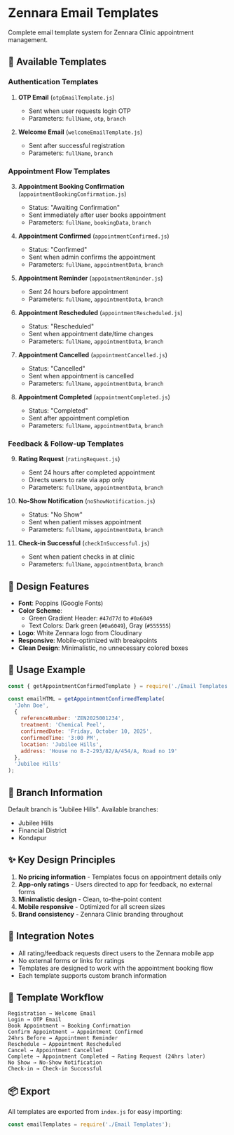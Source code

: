 # Zennara Email Templates

Complete email template system for Zennara Clinic appointment management.

## 📧 Available Templates

### Authentication Templates
1. **OTP Email** (`otpEmailTemplate.js`)
   - Sent when user requests login OTP
   - Parameters: `fullName`, `otp`, `branch`

2. **Welcome Email** (`welcomeEmailTemplate.js`)
   - Sent after successful registration
   - Parameters: `fullName`, `branch`

### Appointment Flow Templates
3. **Appointment Booking Confirmation** (`appointmentBookingConfirmation.js`)
   - Status: "Awaiting Confirmation"
   - Sent immediately after user books appointment
   - Parameters: `fullName`, `bookingData`, `branch`

4. **Appointment Confirmed** (`appointmentConfirmed.js`)
   - Status: "Confirmed"
   - Sent when admin confirms the appointment
   - Parameters: `fullName`, `appointmentData`, `branch`

5. **Appointment Reminder** (`appointmentReminder.js`)
   - Sent 24 hours before appointment
   - Parameters: `fullName`, `appointmentData`, `branch`

6. **Appointment Rescheduled** (`appointmentRescheduled.js`)
   - Status: "Rescheduled"
   - Sent when appointment date/time changes
   - Parameters: `fullName`, `appointmentData`, `branch`

7. **Appointment Cancelled** (`appointmentCancelled.js`)
   - Status: "Cancelled"
   - Sent when appointment is cancelled
   - Parameters: `fullName`, `appointmentData`, `branch`

8. **Appointment Completed** (`appointmentCompleted.js`)
   - Status: "Completed"
   - Sent after appointment completion
   - Parameters: `fullName`, `appointmentData`, `branch`

### Feedback & Follow-up Templates
9. **Rating Request** (`ratingRequest.js`)
   - Sent 24 hours after completed appointment
   - Directs users to rate via app only
   - Parameters: `fullName`, `appointmentData`, `branch`

10. **No-Show Notification** (`noShowNotification.js`)
    - Status: "No Show"
    - Sent when patient misses appointment
    - Parameters: `fullName`, `appointmentData`, `branch`

11. **Check-in Successful** (`checkInSuccessful.js`)
    - Sent when patient checks in at clinic
    - Parameters: `fullName`, `appointmentData`, `branch`

## 🎨 Design Features

- **Font**: Poppins (Google Fonts)
- **Color Scheme**: 
  - Green Gradient Header: `#47d77d` to `#0a6049`
  - Text Colors: Dark green (`#0a6049`), Gray (`#555555`)
- **Logo**: White Zennara logo from Cloudinary
- **Responsive**: Mobile-optimized with breakpoints
- **Clean Design**: Minimalistic, no unnecessary colored boxes

## 📝 Usage Example

```javascript
const { getAppointmentConfirmedTemplate } = require('./Email Templates');

const emailHTML = getAppointmentConfirmedTemplate(
  'John Doe',
  {
    referenceNumber: 'ZEN2025001234',
    treatment: 'Chemical Peel',
    confirmedDate: 'Friday, October 10, 2025',
    confirmedTime: '3:00 PM',
    location: 'Jubilee Hills',
    address: 'House no 8-2-293/82/A/454/A, Road no 19'
  },
  'Jubilee Hills'
);
```

## 🏢 Branch Information

Default branch is "Jubilee Hills". Available branches:
- Jubilee Hills
- Financial District
- Kondapur

## ✨ Key Design Principles

1. **No pricing information** - Templates focus on appointment details only
2. **App-only ratings** - Users directed to app for feedback, no external forms
3. **Minimalistic design** - Clean, to-the-point content
4. **Mobile responsive** - Optimized for all screen sizes
5. **Brand consistency** - Zennara Clinic branding throughout

## 📱 Integration Notes

- All rating/feedback requests direct users to the Zennara mobile app
- No external forms or links for ratings
- Templates are designed to work with the appointment booking flow
- Each template supports custom branch information

## 🔄 Template Workflow

```
Registration → Welcome Email
Login → OTP Email
Book Appointment → Booking Confirmation
Confirm Appointment → Appointment Confirmed
24hrs Before → Appointment Reminder
Reschedule → Appointment Rescheduled
Cancel → Appointment Cancelled
Complete → Appointment Completed → Rating Request (24hrs later)
No Show → No-Show Notification
Check-in → Check-in Successful
```

## 📦 Export

All templates are exported from `index.js` for easy importing:

```javascript
const emailTemplates = require('./Email Templates');
```
